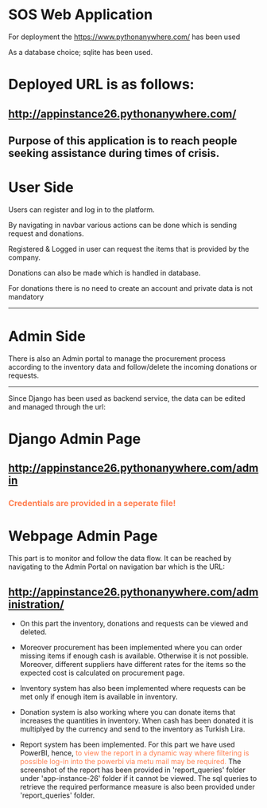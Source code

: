# SOS Web Application

For deployment the https://www.pythonanywhere.com/ has been used

As a database choice; sqlite has been used.

# Deployed URL is as follows:
## http://appinstance26.pythonanywhere.com/

Purpose of this application is to reach people seeking assistance during times of crisis.
--

# User Side
Users can register and log in to the platform.

By navigating in navbar various actions can be done which is sending request and donations.

Registered & Logged in user can request the items that is provided by the company.

Donations can also be made which is handled in database.

For donations there is no need to create an account and private data is not mandatory

---

# Admin Side
There is also an Admin portal to manage the procurement process according to the inventory data
and follow/delete the incoming donations or requests.

---
Since Django has been used as backend service, the data can be edited and managed through the url:

# Django Admin Page
## http://appinstance26.pythonanywhere.com/admin
### <font color="coral"> Credentials are provided in a seperate file! </font>

# Webpage Admin Page
This part is to monitor and follow the data flow. It can be reached by navigating to the Admin Portal on navigation bar which is the URL:

## http://appinstance26.pythonanywhere.com/administration/

* On this part the inventory, donations and requests can be viewed and deleted.


* Moreover procurement has been implemented where you can order missing items if enough cash is available. Otherwise it is not possible. Moreover, different suppliers have different rates for the items so the expected cost is calculated on procurement page.


* Inventory system has also been implemented where requests can be met only if enough item is available in inventory.


* Donation system is also working where you can donate items that increases the quantities in inventory. When cash has been donated it is multiplyed by the currency and send to the inventory as Turkish Lira.


* Report system has been implemented. For this part we have used PowerBI, hence, <font color="coral"> to view the report in a dynamic way where filtering is possible log-in into the powerbi via metu mail may be required.</font> The screenshot of the report has been provided in 'report_queries' folder under 'app-instance-26' folder if it cannot be viewed. The sql queries to retrieve the required performance measure is also been provided under 'report_queries' folder.